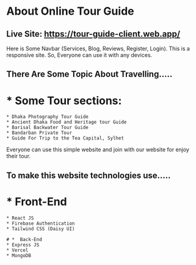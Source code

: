 #  About Online Tour Guide
## Live Site: https://tour-guide-client.web.app/


Here is Some Navbar (Services, Blog, Reviews, Register, Login).
This is a responsive  site. 
So, Everyone can use it with any devices.


## There Are Some Topic About Travelling.....

# *  Some Tour sections:
    * Dhaka Photography Tour Guide
    * Ancient Dhaka Food and Heritage tour Guide
    * Barisal Backwater Tour Guide
    * Bandarban Private Tour
    * Guide For Trip to the Tea Capital, Sylhet
  

Everyone can use this simple website and join with our website for enjoy their tour.
## To make this website technologies use.....

# *  Front-End
    * React JS
    * Firebase Authentication
    * Tailwind CSS (Daisy UI)
    
    # *  Back-End
    * Express JS
    * Vercel 
    * MongoDB

